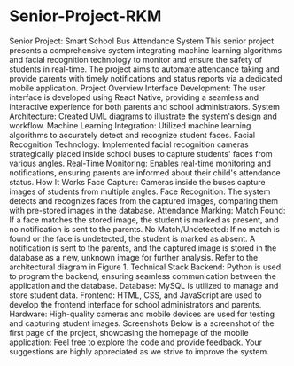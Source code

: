 # Senior-Project-RKM


Senior Project: Smart School Bus Attendance System
This senior project presents a comprehensive system integrating machine learning algorithms and facial recognition technology to monitor and ensure the safety of students in real-time. The project aims to automate attendance taking and provide parents with timely notifications and status reports via a dedicated mobile application.
Project Overview
Interface Development: The user interface is developed using React Native, providing a seamless and interactive experience for both parents and school administrators.
System Architecture: Created UML diagrams to illustrate the system's design and workflow.
Machine Learning Integration: Utilized machine learning algorithms to accurately detect and recognize student faces.
Facial Recognition Technology: Implemented facial recognition cameras strategically placed inside school buses to capture students' faces from various angles.
Real-Time Monitoring: Enables real-time monitoring and notifications, ensuring parents are informed about their child's attendance status.
How It Works
Face Capture: Cameras inside the buses capture images of students from multiple angles.
Face Recognition: The system detects and recognizes faces from the captured images, comparing them with pre-stored images in the database.
Attendance Marking:
Match Found: If a face matches the stored image, the student is marked as present, and no notification is sent to the parents.
No Match/Undetected: If no match is found or the face is undetected, the student is marked as absent. A notification is sent to the parents, and the captured image is stored in the database as a new, unknown image for further analysis.
Refer to the architectural diagram in Figure 1.
Technical Stack
Backend: Python is used to program the backend, ensuring seamless communication between the application and the database.
Database: MySQL is utilized to manage and store student data.
Frontend: HTML, CSS, and JavaScript are used to develop the frontend interface for school administrators and parents.
Hardware: High-quality cameras and mobile devices are used for testing and capturing student images.
Screenshots
Below is a screenshot of the first page of the project, showcasing the homepage of the mobile application:
Feel free to explore the code and provide feedback. Your suggestions are highly appreciated as we strive to improve the system.



